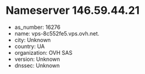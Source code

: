 # Nameserver 146.59.44.21

* as_number: 16276
* name: vps-8c552fe5.vps.ovh.net.
* city: Unknown
* country: UA
* organization: OVH SAS
* version: Unknown
* dnssec: Unknown
